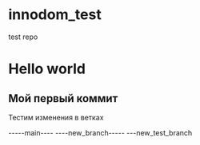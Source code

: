 # innodom_test
test repo

# Hello world
## Мой первый коммит
Тестим изменения в ветках


-----main----
             \----new_branch-----
                                 \---new_test_branch
